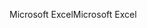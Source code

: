 <span data-ttu-id="82065-101">Microsoft Excel</span><span class="sxs-lookup"><span data-stu-id="82065-101">Microsoft Excel</span></span>